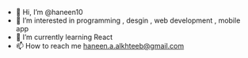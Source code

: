 - 👋 Hi, I’m @haneen10
- 👀 I’m interested in programming  , desgin , web development  , mobile app
- 🌱 I’m currently learning React
- 📫 How to reach me haneen.a.alkhteeb@gmail.com

<!---
haneen10/haneen10 is a ✨ special ✨ repository because its `README.md` (this file) appears on your GitHub profile.
You can click the Preview link to take a look at your changes.
--->
